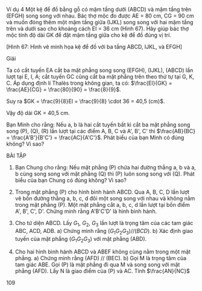 Ví dụ 4 Một kệ để đồ bằng gỗ có mặm tầng dưới (ABCD) và mặm tầng trên (EFGH) song song với nhau. Bác thợ mộc đo được AE = 80 cm, CG = 90 cm và muốn đóng thêm một mặm tầng giữa (IJKL) song song với hai mặm tầng trên và dưới sao cho khoảng cách EI = 36 cm (Hình 67). Hãy giúp bác thợ mộc tính độ dài GK để đặt mặm tầng giữa cho kệ để đồ đúng vị trí.

[Hình 67: Hình vẽ minh họa kệ để đồ với ba tầng ABCD, IJKL, và EFGH]

Giải

Ta có cắt tuyến EA cắt ba mặt phẳng song song (EFGH), (IJKL), (ABCD) lần lượt tại E, I, A; cắt tuyến GC cũng cắt ba mặt phẳng trên theo thứ tự tại G, K, C. Áp dụng định lí Thalès trong không gian, ta có: $\frac{EI}{GK} = \frac{AE}{CG} = \frac{80}{90} = \frac{8}{9}$.

Suy ra $GK = \frac{9}{8}EI = \frac{9}{8} \cdot 36 = 40,5 (cm)$.

Vậy độ dài GK = 40,5 cm.

Bạn Minh cho rằng: Nếu a, b là hai cắt tuyến bất kì cắt ba mặt phẳng song song (P), (Q), (R) lần lượt tại các điểm A, B, C và A', B', C' thì $\frac{AB}{BC} = \frac{A'B'}{B'C'} = \frac{AC}{A'C'}$. Phát biểu của bạn Minh có đúng không? Vì sao?

BÀI TẬP

1. Bạn Chung cho rằng: Nếu mặt phẳng (P) chứa hai đường thẳng a, b và a, b cùng song song với mặt phẳng (Q) thì (P) luôn song song với (Q). Phát biểu của bạn Chung có đúng không? Vì sao?

2. Trong mặt phẳng (P) cho hình bình hành ABCD. Qua A, B, C, D lần lượt vẽ bốn đường thẳng a, b, c, d đôi một song song với nhau và không nằm trong mặt phẳng (P). Một mặt phẳng cắt a, b, c, d lần lượt tại bốn điểm A', B', C', D'. Chứng minh rằng A'B'C'D' là hình bình hành.

3. Cho tứ diện ABCD. Lấy $G_1$, $G_2$, $G_3$ lần lượt là trọng tâm của các tam giác ABC, ACD, ADB.
   a) Chứng minh rằng $(G_1G_2G_3) // (BCD)$.
   b) Xác định giao tuyến của mặt phẳng $(G_1G_2G_3)$ với mặt phẳng (ABD).

4. Cho hai hình bình hành ABCD và ABEF không cùng nằm trong một mặt phẳng.
   a) Chứng minh rằng (AFD) // (BEC).
   b) Gọi M là trọng tâm của tam giác ABE. Gọi (P) là mặt phẳng đi qua M và song song với mặt phẳng (AFD). Lấy N là giao điểm của (P) và AC. Tính $\frac{AN}{NC}$

109
